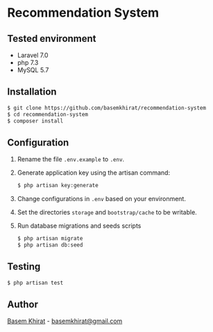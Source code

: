 # Recommendation System

## Tested environment

- Laravel 7.0
- php 7.3
- MySQL 5.7

## Installation

```bash
$ git clone https://github.com/basemkhirat/recommendation-system
$ cd recommendation-system
$ composer install
```

## Configuration

1. Rename the file `.env.example` to `.env`.
2. Generate application key using the artisan command:

    ```bash
    $ php artisan key:generate
    ```

3. Change configurations in `.env` based on your environment.
4. Set the directories `storage` and `bootstrap/cache` to be writable.
5. Run database migrations and seeds scripts

    ```bash
    $ php artisan migrate
    $ php artisan db:seed
    ```

## Testing

```bash
$ php artisan test
```

## Author
[Basem Khirat](http://basemkhirat.com) - [basemkhirat@gmail.com](mailto:basemkhirat@gmail.com)
